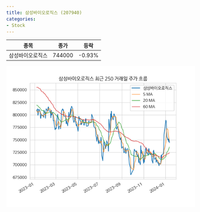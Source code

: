```yaml
---
title: 삼성바이오로직스 (207940)
categories:
- Stock
---
```


|종목|종가|등락|
|----|----|----|
|삼성바이오로직스|744000|-0.93%|

<!-- more -->

![207940](/assets/images/stock/207940.png)